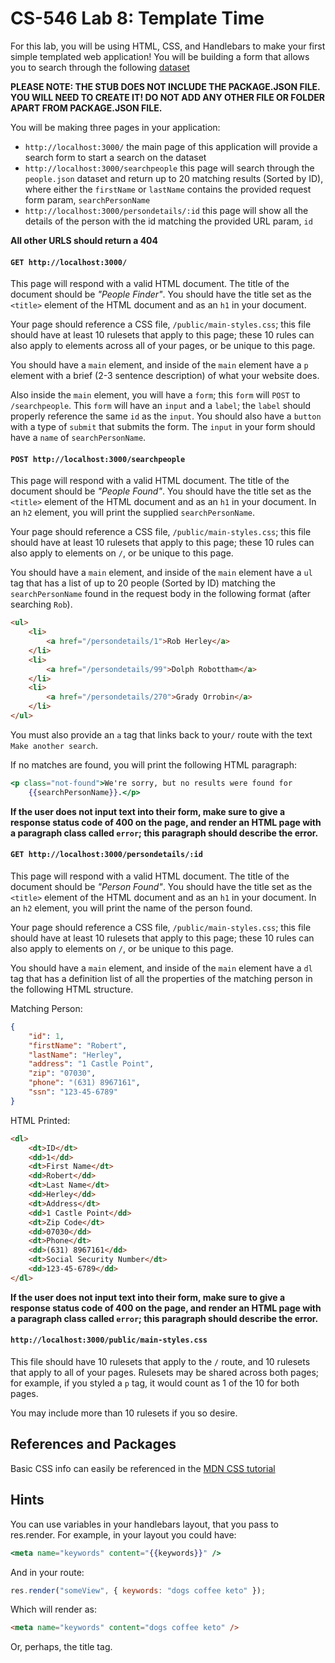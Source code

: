 # CS-546 Lab 8: Template Time

For this lab, you will be using HTML, CSS, and Handlebars to make your first simple templated web application! You will be building a form that allows you to search through the following [dataset](https://gist.githubusercontent.com/robherley/5112d73f5c69a632ef3ae9b7b3073f78/raw/24a7e1453e65a26a8aa12cd0fb266ed9679816aa/people.json)

**PLEASE NOTE: THE STUB DOES NOT INCLUDE THE PACKAGE.JSON FILE. YOU WILL NEED TO CREATE IT! DO NOT ADD ANY OTHER FILE OR FOLDER APART FROM PACKAGE.JSON FILE.**

You will be making three pages in your application:

- `http://localhost:3000/` the main page of this application will provide a search form to start a search on the dataset
- `http://localhost:3000/searchpeople` this page will search through the `people.json` dataset and return up to 20 matching results (Sorted by ID), where either the `firstName` or `lastName` contains the provided request form param, `searchPersonName`
- `http://localhost:3000/persondetails/:id` this page will show all the details of the person with the id matching the provided URL param, `id`

**All other URLS should return a 404**

#### `GET http://localhost:3000/`

This page will respond with a valid HTML document. The title of the document should be _"People Finder"_. You should have the title set as the `<title>` element of the HTML document and as an `h1` in your document.

Your page should reference a CSS file, `/public/main-styles.css`; this file should have at least 10 rulesets that apply to this page; these 10 rules can also apply to elements across all of your pages, or be unique to this page.

You should have a `main` element, and inside of the `main` element have a `p` element with a brief (2-3 sentence description) of what your website does.

Also inside the `main` element, you will have a `form`; this `form` will `POST` to `/searchpeople`. This `form` will have an `input` and a `label`; the `label` should properly reference the same `id` as the `input`. You should also have a `button` with a type of `submit` that submits the form. The `input` in your form should have a `name` of `searchPersonName`.

#### `POST http://localhost:3000/searchpeople`

This page will respond with a valid HTML document. The title of the document should be _"People Found"_. You should have the title set as the `<title>` element of the HTML document and as an `h1` in your document. In an `h2` element, you will print the supplied `searchPersonName`.

Your page should reference a CSS file, `/public/main-styles.css`; this file should have at least 10 rulesets that apply to this page; these 10 rules can also apply to elements on `/`, or be unique to this page.

You should have a `main` element, and inside of the `main` element have a `ul` tag that has a list of up to 20 people (Sorted by ID) matching the `searchPersonName` found in the request body in the following format (after searching `Rob`).

```html
<ul>
	<li>
		<a href="/persondetails/1">Rob Herley</a>
	</li>
	<li>
		<a href="/persondetails/99">Dolph Robottham</a>
	</li>
	<li>
		<a href="/persondetails/270">Grady Orrobin</a>
	</li>
</ul>
```

You must also provide an `a` tag that links back to your`/` route with the text `Make another search`.

If no matches are found, you will print the following HTML paragraph:

```handlebars
<p class="not-found">We're sorry, but no results were found for
	{{searchPersonName}}.</p>
```

**If the user does not input text into their form, make sure to give a response status code of 400 on the page, and render an HTML page with a paragraph class called `error`; this paragraph should describe the error.**

#### `GET http://localhost:3000/persondetails/:id`

This page will respond with a valid HTML document. The title of the document should be _"Person Found"_. You should have the title set as the `<title>` element of the HTML document and as an `h1` in your document. In an `h2` element, you will print the name of the person found.

Your page should reference a CSS file, `/public/main-styles.css`; this file should have at least 10 rulesets that apply to this page; these 10 rules can also apply to elements on `/`, or be unique to this page.

You should have a `main` element, and inside of the `main` element have a `dl` tag that has a definition list of all the properties of the matching person in the following HTML structure.

Matching Person:

```json
{
	"id": 1,
	"firstName": "Robert",
	"lastName": "Herley",
	"address": "1 Castle Point",
	"zip": "07030",
	"phone": "(631) 8967161",
	"ssn": "123-45-6789"
}
```

HTML Printed:

```html
<dl>
	<dt>ID</dt>
	<dd>1</dd>
	<dt>First Name</dt>
	<dd>Robert</dd>
	<dt>Last Name</dt>
	<dd>Herley</dd>
	<dt>Address</dt>
	<dd>1 Castle Point</dd>
	<dt>Zip Code</dt>
	<dd>07030</dd>
	<dt>Phone</dt>
	<dd>(631) 8967161</dd>
	<dt>Social Security Number</dt>
	<dd>123-45-6789</dd>
</dl>
```

**If the user does not input text into their form, make sure to give a response status code of 400 on the page, and render an HTML page with a paragraph class called `error`; this paragraph should describe the error.**

#### `http://localhost:3000/public/main-styles.css`

This file should have 10 rulesets that apply to the `/` route, and 10 rulesets that apply to all of your pages. Rulesets may be shared across both pages; for example, if you styled a `p` tag, it would count as 1 of the 10 for both pages.

You may include more than 10 rulesets if you so desire.

## References and Packages

Basic CSS info can easily be referenced in the [MDN CSS tutorial](https://developer.mozilla.org/en-US/docs/Learn/CSS/First_steps)

## Hints

You can use variables in your handlebars layout, that you pass to res.render. For example, in your layout you could have:

```handlebars
<meta name="keywords" content="{{keywords}}" />
```

And in your route:

```js
res.render("someView", { keywords: "dogs coffee keto" });
```

Which will render as:

```html
<meta name="keywords" content="dogs coffee keto" />
```

Or, perhaps, the title tag.
